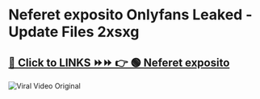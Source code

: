 
 # Neferet exposito Onlyfans Leaked - Update Files 2xsxg

## <h2><a href="https://clipsfans.com/Neferet_exposito&ref=git">🔗 Click to LINKS ⏩⏩ 👉 🟢 Neferet exposito </a></h2>

<a href="https://clipsfans.com/Neferet_exposito&ref=git" rel="nofollow" data-target="animated-image.originalLink"><img src="https://i.ibb.co.com/xMMVF88/686577567.gif" alt="Viral Video Original" style="max-width: 100%; display: inline-block;" data-target="animated-image.originalImage"></a>

